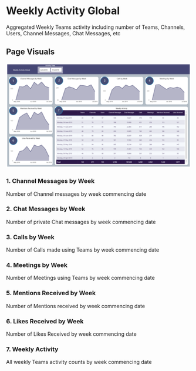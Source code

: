 # Weekly Activity Global
Aggregated Weekly Teams activity including number of Teams, Channels, Users, Channel Messages, Chat Messages, etc 

## Page Visuals

![WeeklyGlobal](images/WeeklyGlobal.png)

### 1.	Channel Messages by Week
Number of Channel messages by week commencing date

### 2.	Chat Messages by Week
Number of private Chat messages by week commencing date

### 3.	Calls by Week
Number of Calls made using Teams by week commencing date

### 4.	Meetings by Week
Number of Meetings using Teams by week commencing date

### 5.	Mentions Received by Week
Number of Mentions received by week commencing date

### 6.	Likes Received by Week
Number of Likes Received by week commencing date

### 7.	Weekly Activity
All weekly Teams activity counts by week commencing date

